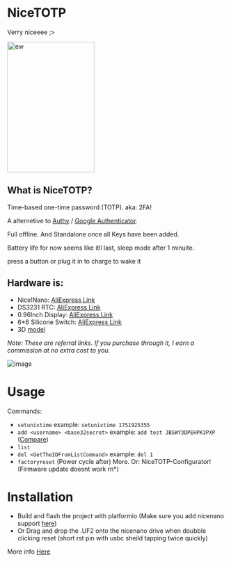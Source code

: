 # NiceTOTP

Verry niceeee ;>

<img width="200" height="300" alt="ew" src="https://github.com/user-attachments/assets/44ae206d-7d15-4607-9325-636519ae4e47" />


## What is NiceTOTP?

Time-based one-time password (TOTP). aka: 2FA!

A alternetive to [Authy](https://www.authy.com/) / [Google Authenticator](https://play.google.com/store/apps/details?id=com.google.android.apps.authenticator2). 

Full offline. And Standalone once all Keys have been added.

Battery life for now seems like itll last, sleep mode after 1 minuite.

press a button or plug it in to charge to wake it

## Hardware is:
+ Nice!Nano: [AliExpress Link](https://s.click.aliexpress.com/e/_omlmCuu)
+ DS3231 RTC: [AliExpress Link](https://s.click.aliexpress.com/e/_omVV4ia)
+ 0.96Inch Display: [AliExpress Link](https://s.click.aliexpress.com/e/_ooXwYgq)
+ 6*6 Silicone Switch: [AliExpress Link](https://s.click.aliexpress.com/e/_oDcs8Wa)
+ 3D [model](https://www.thingiverse.com/thing:7087241)

*Note: These are referral links. If you purchase through it, I earn a commission at no extra cost to you.*

![image](https://github.com/user-attachments/assets/e60bd7d0-8f01-4dfb-97a4-499b21477dde)


# Usage
Commands:
- `setunixtime` example: `setunixtime 1751925355` 
- `add <username> <base32secret>` example: `add test JBSWY3DPEHPK3PXP` ([Compare](https://totp.danhersam.com/?secret=JBSWY3DPEHPK3PXP))
- `list`
- `del <GetTheIDFromListCommand>` example: `del 1`
- `factoryreset` (Power cycle after)
More.
Or: NiceTOTP-Configurator! (Firmware update doesnt work rn*)

# Installation
+ Build and flash the project with platformio (Make sure you add nicenano support [here](https://github.com/ICantMakeThings/Nicenano-NRF52-Supermini-PlatformIO-Support))
+ Or Drag and drop the .UF2 onto the nicenano drive when doubble clicking reset (short rst pin with usbc sheild tapping twice quickly)

More info [Here](https://icmt.cc/p/nicetotp/)
